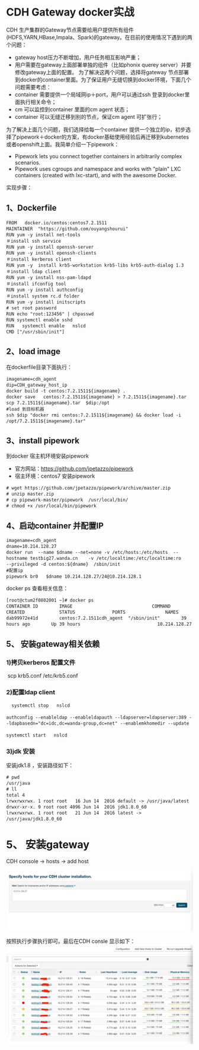  
# CDH Gateway docker实战 
CDH 生产集群的Gateway节点需要给用户提供所有组件(HDFS,YARN,HBase,Impala、Spark)的gateway。在目前的使用情况下遇到的两个问题：

- gateway host压力不断增加，用户任务相互影响严重；
- 用户需要在gateway上面部署单独的组件（比如phonix querey server）并要修改gateway上面的配置。
为了解决这两个问题，选择将gateway 节点部署到docker的container里面。为了保证用户无缝切换到docker环境，下面几个问题需要考虑：
-  container 需要提供一个局域网ip＋port，用户可以通过ssh 登录到docker里面执行相关命令；
-  cm 可以监控到container 里面的cm agent 状态；
-  container 可以无缝迁移到别的节点，保证cm agent 可扩张行；

为了解决上面几个问题，我们选择给每一个container 提供一个独立的ip，初步选择了pipework＋docker的方案，有docker基础使用经验后再迁移到kubernetes或者openshift上面。我简单介绍一下pipework：

- Pipework lets you connect together containers in arbitrarily complex scenarios. 
- Pipework uses cgroups and namespace and works with "plain" LXC containers (created with lxc-start), and with the awesome Docker.

实现步骤：

## 1、Dockerfile 
```
FROM   docker.io/centos:centos7.2.1511
MAINTAINER  "https://github.com/ouyangshourui"
RUN yum -y install net-tools
＃install ssh service
RUN yum -y install openssh-server
RUN yum -y install openssh-clients
＃install kerberos client
RUN yum -y  install krb5-workstation krb5-libs krb5-auth-dialog 1.3
＃install ldap client
RUN yum -y install nss-pam-ldapd
＃install ifconfig tool
RUN yum -y install authconfig
＃install system rc.d folder
RUN yum -y install initscripts
# set root password 
RUN echo "root:123456" | chpasswd
RUN systemctl enable sshd
RUN   systemctl enable   nslcd
CMD ["/usr/sbin/init"]
```
## 2、load image
在dockerfile目录下面执行：
```
imagename=cdh_agent
dip=CDH_gateway_host_ip
docker build -t centos:7.2.1511${imagename} .
docker save   centos:7.2.1511${imagename} > 7.2.1511${imagename}.tar
scp 7.2.1511${imagename}.tar  $dip:/opt
#load 到目标机器
ssh $dip "docker rmi centos:7.2.1511${imagename} && docker load -i /opt/7.2.1511${imagename}.tar"
```

## 3、install pipework
到docker 宿主机环境安装pipework
- 官方网站：https://github.com/jpetazzo/pipework
- 宿主环境：centos7
安装pipework
```
# wget https://github.com/jpetazzo/pipework/archive/master.zip
# unzip master.zip 
# cp pipework-master/pipework  /usr/local/bin/
# chmod +x /usr/local/bin/pipework 
```

## 4、启动container 并配置IP
```
imagename=cdh_agent
dname=10.214.128.27
docker run  --name $dname --net=none -v /etc/hosts:/etc/hosts  --hostname testbig27.wanda.cn    -v /etc/localtime:/etc/localtime:ro    --privileged -d centos:${dname}  /sbin/init 
#配置ip
pipework br0   $dname 10.214.128.27/24@10.214.128.1
```
docker ps 查看相关信息：
```
[root@ctum2f0802001 ~]# docker ps
CONTAINER ID        IMAGE                              COMMAND             CREATED             STATUS              PORTS               NAMES
dab99972e41d        centos:7.2.1511cdh_agent  "/sbin/init"        39 hours ago        Up 39 hours                             10.214.128.27
```
## 5、 安装gateway相关依赖
### 1)拷贝kerberos 配置文件
  scp  krb5.conf /etc/krb5.conf
### 2)配置ldap client
  ```
    systemctl stop   nslcd

  authconfig --enableldap --enableldapauth --ldapserver=ldapserver:389 --ldapbasedn="dc=idc,dc=wanda-group,dc=net" --enablemkhomedir --update
  
  systemctl start   nslcd
  ```
### 3)jdk 安装
 安装jdk1.8 ，安装路径如下：
 ```
 # pwd
/usr/java
# ll
total 4
lrwxrwxrwx. 1 root root   16 Jun 14  2016 default -> /usr/java/latest
drwxr-xr-x. 9 root root 4096 Jun 14  2016 jdk1.8.0_60
lrwxrwxrwx. 1 root root   21 Jun 14  2016 latest -> /usr/java/jdk1.8.0_60
 ```
 
#  5、 安装gateway
CDH console -> hosts -> add host

![image](https://github.com/ouyangshourui/dockerfile/blob/master/httpd/add_gateway.png)

按照执行步骤执行即可。最后在CDH consle 显示如下：
![image](https://github.com/ouyangshourui/dockerfile/blob/master/httpd/docker_agent.png)
